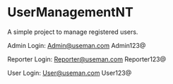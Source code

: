 # UserManagementNT
A simple project to manage registered users.

Admin Login:
Admin@useman.com
Admin123@

Reporter Login:
Reporter@useman.com
Reporter123@

User Login:
User@useman.com
User123@